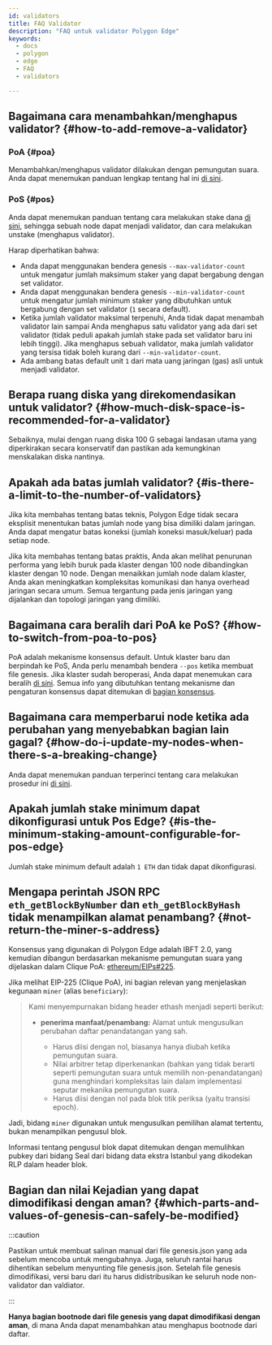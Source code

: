 ```yaml
---
id: validators
title: FAQ Validator
description: "FAQ untuk validator Polygon Edge"
keywords:
  - docs
  - polygon
  - edge
  - FAQ
  - validators

---
```


## Bagaimana cara menambahkan/menghapus validator? {#how-to-add-remove-a-validator}

### PoA {#poa}
Menambahkan/menghapus validator dilakukan dengan pemungutan suara. Anda dapat menemukan panduan lengkap tentang hal ini [di sini](/docs/edge/consensus/poa).

### PoS {#pos}
Anda dapat menemukan panduan tentang cara melakukan stake dana [di sini](/docs/edge/consensus/pos-stake-unstake), sehingga sebuah node dapat menjadi validator, dan cara melakukan unstake (menghapus validator).

Harap diperhatikan bahwa:
- Anda dapat menggunakan bendera genesis `--max-validator-count` untuk mengatur jumlah maksimum staker yang dapat bergabung dengan set validator.
- Anda dapat menggunakan bendera genesis `--min-validator-count ` untuk mengatur jumlah minimum staker yang dibutuhkan untuk bergabung dengan set validator (`1` secara default).
- Ketika jumlah validator maksimal terpenuhi, Anda tidak dapat menambah validator lain sampai Anda menghapus satu validator yang ada dari set validator (tidak peduli apakah jumlah stake pada set validator baru ini lebih tinggi). Jika menghapus sebuah validator, maka jumlah validator yang tersisa tidak boleh kurang dari `--min-validator-count`.
- Ada ambang batas default unit `1` dari mata uang jaringan (gas) asli untuk menjadi validator.



## Berapa ruang diska yang direkomendasikan untuk validator? {#how-much-disk-space-is-recommended-for-a-validator}

Sebaiknya, mulai dengan ruang diska 100 G sebagai landasan utama yang diperkirakan secara konservatif dan pastikan ada kemungkinan menskalakan diska nantinya.


## Apakah ada batas jumlah validator? {#is-there-a-limit-to-the-number-of-validators}

Jika kita membahas tentang batas teknis, Polygon Edge tidak secara eksplisit menentukan batas jumlah node yang bisa dimiliki dalam jaringan. Anda dapat mengatur batas koneksi (jumlah koneksi masuk/keluar) pada setiap node.

Jika kita membahas tentang batas praktis, Anda akan melihat penurunan performa yang lebih buruk pada klaster dengan 100 node dibandingkan klaster dengan 10 node. Dengan menaikkan jumlah node dalam klaster, Anda akan meningkatkan kompleksitas komunikasi dan hanya overhead jaringan secara umum. Semua tergantung pada jenis jaringan yang dijalankan dan topologi jaringan yang dimiliki.

## Bagaimana cara beralih dari PoA ke PoS? {#how-to-switch-from-poa-to-pos}

PoA adalah mekanisme konsensus default. Untuk klaster baru dan berpindah ke PoS, Anda perlu menambah bendera `--pos` ketika membuat file genesis. Jika klaster sudah beroperasi, Anda dapat menemukan cara beralih [di sini](/docs/edge/consensus/migration-to-pos). Semua info yang dibutuhkan tentang mekanisme dan pengaturan konsensus dapat ditemukan di [bagian konsensus](/docs/edge/consensus/poa).

## Bagaimana cara memperbarui node ketika ada perubahan yang menyebabkan bagian lain gagal? {#how-do-i-update-my-nodes-when-there-s-a-breaking-change}

Anda dapat menemukan panduan terperinci tentang cara melakukan prosedur ini [di sini](/docs/edge/validator-hosting#update).

## Apakah jumlah stake minimum dapat dikonfigurasi untuk Pos Edge? {#is-the-minimum-staking-amount-configurable-for-pos-edge}

Jumlah stake minimum default adalah `1 ETH` dan tidak dapat dikonfigurasi.

## Mengapa perintah JSON RPC `eth_getBlockByNumber` dan `eth_getBlockByHash` tidak menampilkan alamat penambang? {#not-return-the-miner-s-address}

Konsensus yang digunakan di Polygon Edge adalah IBFT 2.0, yang kemudian dibangun berdasarkan mekanisme pemungutan suara yang dijelaskan dalam Clique PoA: [ethereum/EIPs#225](https://github.com/ethereum/EIPs/issues/225).

Jika melihat EIP-225 (Clique PoA), ini bagian relevan yang menjelaskan kegunaan `miner` (alias `beneficiary`):

<blockquote>
Kami menyempurnakan bidang header ethash menjadi seperti berikut:
<ul>
<li><b>penerima manfaat/penambang:</b> Alamat untuk mengusulkan perubahan daftar penandatangan yang sah.</li>
<ul>
<li>Harus diisi dengan nol, biasanya hanya diubah ketika pemungutan suara.</li>
<li>Nilai arbitrer tetap diperkenankan (bahkan yang tidak berarti seperti pemungutan suara untuk memilih non-penandatangan) guna menghindari kompleksitas lain dalam implementasi seputar mekanika pemungutan suara.</li>
<li>Harus diisi dengan nol pada blok titik periksa (yaitu transisi epoch). </li>
</ul>

</ul>

</blockquote>

Jadi, bidang `miner` digunakan untuk mengusulkan pemilihan alamat tertentu, bukan menampilkan pengusul blok.

Informasi tentang pengusul blok dapat ditemukan dengan memulihkan pubkey dari bidang Seal dari bidang data ekstra Istanbul yang dikodekan RLP dalam header blok.

## Bagian dan nilai Kejadian yang dapat dimodifikasi dengan aman? {#which-parts-and-values-of-genesis-can-safely-be-modified}

:::caution

Pastikan untuk membuat salinan manual dari file genesis.json yang ada sebelum mencoba untuk mengubahnya. Juga, seluruh rantai harus dihentikan sebelum menyunting file genesis.json. Setelah file genesis dimodifikasi, versi baru dari itu harus didistribusikan ke seluruh node non-validator dan valdiator.

:::

**Hanya bagian bootnode dari file genesis yang dapat dimodifikasi dengan aman**, di mana Anda dapat menambahkan atau menghapus bootnode dari daftar.